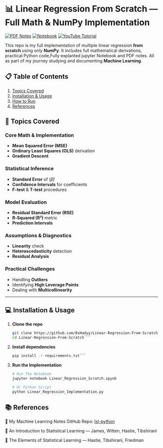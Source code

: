# 📊 Linear Regression From Scratch — Full Math & NumPy Implementation

[![PDF Notes](https://img.shields.io/badge/PDF-Theory%20%26%20Practical-blue)](Documentation/Linear20%Regression20%From20%Scratch.pdf)
[![Notebook](https://img.shields.io/badge/Jupyter-Notebook-orange)](Documentation/Linear_Regression_Scratch.ipynb)
[![YouTube Tutorial](https://img.shields.io/badge/YouTube-Tutorial-red)](https://youtu.be/zCsC7yRjTWM)

This repo is my full implementation of multiple linear regression **from scratch** using only **NumPy**. It includes full mathematical derivations, practical Python code,Fully explanted jupyter Notebook and PDF notes. All as part of my journey studying and documenting **Machine Learning**.


## 📋 Table of Contents

1. [Topics Covered](#topics-covered)  
2. [Installation & Usage](#installation--usage)  
3. [How to Run](#how-to-run)  
4. [References](#references)  


## 📐 Topics Covered

### Core Math & Implementation
- **Mean Squared Error (MSE)**  
- **Ordinary Least Squares (OLS)** derivation  
- **Gradient Descent** 

### Statistical Inference
- **Standard Error** of $(\hat\beta)$
- **Confidence Intervals** for coefficients  
- **F-test** & **T-test** procedures

### Model Evaluation
- **Residual Standard Error (RSE)**  
- **R‑Squared (R²)** metric  
- **Prediction Intervals**

### Assumptions & Diagnostics
- **Linearity** check  
- **Heteroscedasticity** detection  
- **Residual Analysis**

### Practical Challenges
- Handling **Outliers**  
- Identifying **High Leverage Points**  
- Dealing with **Multicollinearity**

---

## 💻 Installation & Usage

1. **Clone the repo**  
   ```bash
   git clone https://github.com/0xHadyy/Linear-Regression-From-Scratch.git
   cd Linear-Regression-From-Scratch```
2. **Install dependencies**
   ```bash 
   pip install -r requirements.txt```
3. **Run the Implementation**   
    ```bash
   # Run The Notebook
   jupyter notebook Linear_Regression_Scratch.ipynb

   # Or Python Script
   python Linear_Regression_Implementation.py
    ```

## 📚 References

🔗 My Machine Leanring Notes GitHub Repo: [Isl-python](https://github.com/0xHadyy/Linear-Regression-From-Scratch)

📘 An Introduction to Statistical Learning — James, Witten, Hastie, Tibshirani

📗 The Elements of Statistical Learning — Hastie, Tibshirani, Friedman
